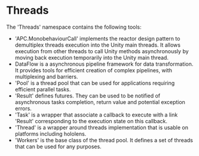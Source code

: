 Threads
===============

The 'Threads' namespace contains the following tools:
- 'APC.MonobehaviourCall' implements the reactor design pattern
  to demultiplex threads execution into the Unity main threads.
  It allows execution from other threads to call Unity methods
  asynchronously by moving back execution temporarily into the
  Unity main thread.
- DataFlow is a asynchronous pipeline framework for data
  transformation. It provides tools for efficient creation of
  complex pipelines, with multiplexing and barriers.
- 'Pool' is a thread pool that can be used for applications
  requiring efficient parallel tasks.
- 'Result' defines futures. They can be used to be notified of
  asynchronous tasks completion, return value and potential
  exception errors.
- 'Task' is a wrapper that associate a callback to execute with
  a link 'Result' corresponding to the execution state on this
  callback.
- 'Thread' is a wrapper around threads implementation that is
  usable on platforms including hololens.
- 'Workers' is the base class of the thread pool. It defines a
  set of threads that can be used for any purposes.
